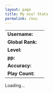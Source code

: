 ```yaml
---
layout: page
title: My osu! Stats
permalink: /osu
---
```


<div class="container">
    <table>
        <tr>
            <td><strong>Username:</strong></td>
            <td><a id="username" target="_blank"></a></td>
        </tr>
        <tr>
            <td><strong>Global Rank:</strong></td>
            <td><span id="pp_rank"></span></td>
        </tr>
        <tr>
            <td><strong>Level:</strong></td>
            <td><span id="level"></span></td>
        </tr>
        <tr>
            <td><strong>pp:</strong></td>
            <td><span id="pp_raw"></span></td>
        </tr>
        <tr>
            <td><strong>Accuracy:</strong></td>
            <td><span id="accuracy"></span></td>
        </tr>
        <tr>
            <td><strong>Play Count:</strong></td>
            <td><span id="playcount"></span></td>
        </tr>
    </table>
    <div id="loading" aria-live="polite">Loading...</div>
    <div id="error" style="display: none; color: red;" aria-live="assertive">Error fetching data. Please try again later.</div>
</div>

<script>
    async function fetchData(username) {
        const loadingElement = document.getElementById('loading');
        const errorElement = document.getElementById('error');
        loadingElement.style.display = 'block';
        errorElement.style.display = 'none';

        try {
            const response = await fetch(`https://osu-profile-fetcher.learningis1st.workers.dev/${username}`);
            if (!response.ok) {
                throw new Error('Network response was not ok');
            }
            const data = await response.json();
            const userData = data[0];

            const usernameElement = document.getElementById('username');
            const profileUrl = `https://osu.ppy.sh/users/${userData.user_id}`;
            usernameElement.textContent = userData.username || '';
            usernameElement.href = profileUrl;

            const fields = {
                pp_rank: userData.pp_rank,
                level: userData.level ? Math.round(userData.level) : '',
                pp_raw: userData.pp_raw,
                accuracy: userData.accuracy ? Number(userData.accuracy).toFixed(2) + '%' : '',
                playcount: userData.playcount
            };

            Object.keys(fields).forEach(field => {
                const element = document.getElementById(field);
                element.textContent = fields[field] || '';
            });

        } catch (error) {
            console.error('Error fetching data:', error);
            errorElement.style.display = 'block';
        } finally {
            loadingElement.style.display = 'none';
        }
    }

    const username = 'learningis1st';
    fetchData(username);
</script>
